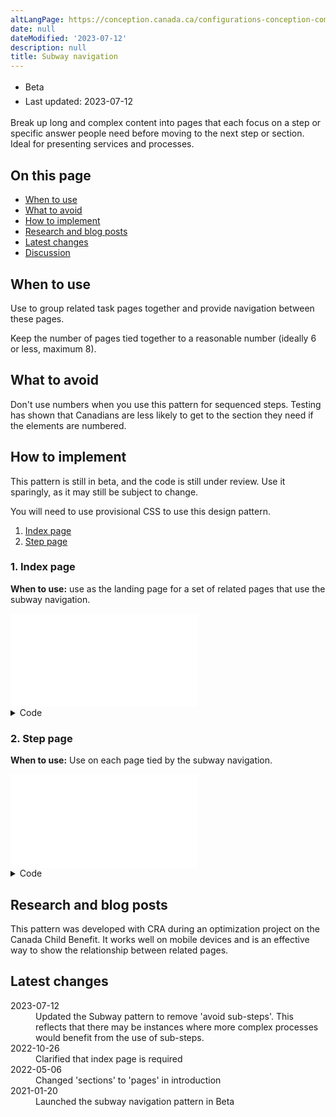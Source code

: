 ```yaml
---
altLangPage: https://conception.canada.ca/configurations-conception-communes/navigation-metro.html
date: null
dateModified: '2023-07-12'
description: null
title: Subway navigation
---
```



<div class="row">
  <div class="col-md-12 pull-left">
    <ul class="list-inline small mrgn-bttm-sm" id="list-inline-desktop-only" style="line-height:1.65em">
    <li class="mrgn-rght-lg">
      <span class="label label-info">Beta</span>
    </li>
    <li class="mrgn-rght-lg">
      Last updated: 2023-07-12
    </li>
    </ul>
  </div>
</div>

<p>Break up long and complex content into pages that each focus on a step or specific answer people need before moving to the next step or section. Ideal for presenting services and processes.</p>

<section>
  <h2 class="h3">On this page</h2>
  <ul>
    <li><a href="#when">When to use</a></li>
    <li><a href="#avoid">What to avoid</a></li>
    <li><a href="#how">How to implement</a></li>
    <li><a href="#research">Research and blog posts</a></li>
    <li><a href="#latest">Latest changes</a></li>
    <li><a href="#discuss">Discussion</a></li>
  </ul>
</section>

<section>
  <h2 id="when">When to use</h2>
  <p>Use to group related task pages together and provide navigation between these pages.</p>
  <p>Keep the number of pages tied together to a reasonable number (ideally 6 or less, maximum 8).</p>
</section>

<section>
  <h2 id="avoid">What to avoid</h2>
  <p>Don't use numbers when you use this pattern for sequenced steps. Testing has shown that Canadians are less likely to get to the section they need if the elements are numbered.</p>
</section>

<section>
  <h2 id="how">How to implement</h2>
  <p>This pattern is still in beta, and the code is still under review. Use it sparingly, as it may still be subject to change.</p>
  <p>You will need to use provisional CSS to use this design pattern.</p>
  <ol>
    <li><a href="#1">Index page</a></li>
    <li><a href="#2">Step page</a></li>
  </ol>
  <h3 id="1">1. Index page</h3>
  <p><strong>When to use:</strong> use as the landing page for a set of related pages that use the subway navigation.</p>

  <iframe class="pattern-demo" frameborder="0" loading="lazy" src="fragments/gc-subway-index.html" title="Subway index navigation example">
  </iframe>

  <details class="mrgn-tp-lg">
    <summary>Code</summary>
    <details>
      <summary>HTML</summary>
      <pre>
<code>&lt;h1 property="name" id="wb-cont" class="gc-thickline"&gt;[Name of service]&lt;/h1&gt;
&lt;p&gt;Lorem ipsum dolor sit amet, consectetur adipiscing elit, sed do eiusmod tempor incididunt ut labore et dolore magna aliqua. Ut [...].&lt;/p&gt;
&lt;nav class="provisional gc-subway"&gt;
  &lt;h2&gt;Sections&lt;/h2&gt;
  &lt;dl&gt;
    &lt;dt&gt;
      &lt;a href="gc-subway-en.html"&gt;[Step / section page name 1]&lt;/a&gt;
    &lt;/dt&gt;
    &lt;dd&gt;
      Page description. Lorem ipsum dolor sit amet, consectetur adipiscing elit
    &lt;/dd&gt;
    &lt;dt&gt;
      &lt;a href="page2-en.html"&gt;[Step / section page name 2]&lt;/a&gt;
    &lt;/dt&gt;
    &lt;dd&gt;
      Page description. Lorem ipsum dolor sit amet, consectetur adipiscing elit
    &lt;/dd&gt;
    &lt;dt&gt;
      &lt;a href="#"&gt;[Step / section page name 3]&lt;/a&gt;
    &lt;/dt&gt;
    &lt;dd&gt;
      Page description. Lorem ipsum dolor sit amet, consectetur adipiscing elit
    &lt;/dd&gt;
    &lt;dt&gt;
      &lt;a href="#"&gt;[Step / section page name 4]&lt;/a&gt;
    &lt;/dt&gt;
    &lt;dd&gt;
      Page description. Lorem ipsum dolor sit amet, consectetur adipiscing elit
    &lt;/dd&gt;
    &lt;dt&gt;
      &lt;a href="#"&gt;[Step / section page name 5]&lt;/a&gt;
    &lt;/dt&gt;
    &lt;dd&gt;
      Page description. Lorem ipsum dolor sit amet, consectetur adipiscing elit
    &lt;/dd&gt;
    &lt;dt&gt;
      &lt;a href="#"&gt;[Step / section page name 6]&lt;/a&gt;
    &lt;/dt&gt;
    &lt;dd&gt;
      Page description. Lorem ipsum dolor sit amet, consectetur adipiscing elit
    &lt;/dd&gt;
  &lt;/dl&gt;
&lt;/nav&gt;</code>
      </pre>
    </details>
    <details>
      <summary>CSS</summary>
      <pre>
<code>.provisional.gc-subway {
  border-radius: 0px 6px 6px 0px;
  border-right: 4px solid #26374a;
  border-top: 4px solid #26374a;
  margin-top: 38px;
}
.provisional.gc-subway ul {
  clear: both;
  list-style: none;
  padding-left: .57em;
  padding-top: 10px;
  position: relative;
}
.provisional.gc-subway ul li {
  border-left: 4px solid #26374a;
  padding: 0px 20px 30px 1em;
}
.provisional.gc-subway ul li::first-line {
  line-height: 1 !important;
}
.provisional.gc-subway ul li :first-child::before {
  background-color: #fff;
  border: 3px solid #26374a;
  border-radius: 50%;
  content: "";
  height: 1.2em;
  left: .05em;
  position: absolute;
  -webkit-transition: width .2s, height .2s, left .2s, margin-top .2s;
  transition: width .2s, height .2s, left .2s, margin-top .2s;
  width: 1.2em;
}
.provisional.gc-subway ul li.active &gt; :first-child::before {
  background-color: #26374a;
}
.provisional.gc-subway ul li a[href]:hover::before,
.provisional.gc-subway ul li a[href]:focus::before {
  height: 1.4em;
  left: -.05em;
  margin-top: -.1em;
  width: 1.4em;
}
.provisional.gc-subway ul li:last-child {
  border-bottom: 4px solid #26374a;
  border-bottom-left-radius: 6px;
  border-left: 4px solid #26374a;
}
.provisional.gc-subway ul li ul {
  margin-top: 20px;
  padding-left: .55em;
}
.provisional.gc-subway ul li ul li:last-child {
  border-bottom-width: 0px;
  padding-bottom: 0px;
}
.provisional.gc-subway ul li ul.noline li {
  -o-border-image: none;
  border-image: none;
  border-left: 4px solid transparent;
}
.provisional.gc-subway h1 {
  float: left;
}
.provisional.gc-subway h1,
.provisional.gc-subway-section .gc-subway-h1 {
  background-color: #fff;
  border-bottom-width: 0px;
  color: #555;
  font-size: 1.3em;
  margin-right: 20px;
  margin-top: -19px;
  padding: 0px 20px 10px 0px;
}
@media screen and (min-width: 992px) {
  .provisional.gc-subway {
    border-right: 0;
    border-top: 0;
    display: none;
    margin-top: 25px;
    padding-left: 15px;
  }
  .provisional.gc-subway.no-blink {
    display: block;
  }
  .provisional.gc-subway .gc-subway-menu-nav {
    float: right;
    width: 33.33%;
  }
  .provisional.gc-subway ul li:last-child {
    border-bottom: 0;
    border-left: 4px solid transparent;
  }
  .provisional.gc-subway-section {
    padding-right: 15px;
    width: 66.66%;
  }
  .provisional.gc-subway-section .gc-subway-h1,
  .provisional.gc-subway-section h1 {
    margin-top: 0;
  }
  .provisional.gc-subway-section .gc-subway-h1 {
    font-family: Lato, sans-serif;
    font-weight: inherit;
    margin-bottom: 0;
    margin-right: 0;
    padding-bottom: 0 !important;
    padding-left: 0;
  }
  .wb-disable .provisional.gc-subway {
    display: block;
  }
}</code>
      </pre>
    </details>
  </details>

  <h3 id="2">2. Step page</h3>
  <p><strong>When to use:</strong> Use on each page tied by the subway navigation.</p>

  <iframe class="pattern-demo" frameborder="0" loading="lazy" src="fragments/gc-subway-page.html" title="Subway navigation example"></iframe>
  <div class="mrgn-tp-lg">
    <details class="wb-prettify all-pre">
    <summary>Code</summary>
    <details>
      <summary>HTML</summary>
      <pre>
<code>&lt;nav class="provisional gc-subway"&gt;
  &lt;h1 id="gc-document-nav"&gt;[Service name]&lt;/h1&gt;
  &lt;ul&gt;
    &lt;li&gt;
      &lt;a href="#" class="active" aria-current="page"&gt;[Page 1]&lt;/a&gt;
    &lt;/li&gt;
    &lt;li&gt;
      &lt;a href="#" class="hidden-xs hidden-sm"&gt;[Page 2]&lt;/a&gt;
      &lt;a href="#gc-document-nav" class="visible-xs visible-sm"&gt;[Page 2]&lt;/a&gt;
    &lt;/li&gt;
    &lt;li&gt;
      &lt;a href="#" class="hidden-xs hidden-sm"&gt;[Page 3]&lt;/a&gt;
      &lt;a href="#gc-document-nav" class="visible-xs visible-sm"&gt;[Page 3]&lt;/a&gt;
    &lt;/li&gt;
    &lt;li&gt;
      &lt;a href="#" class="hidden-xs hidden-sm"&gt;[Page 4]&lt;/a&gt;
      &lt;a href="#gc-document-nav" class="visible-xs visible-sm"&gt;[Page 4]&lt;/a&gt;
    &lt;/li&gt;
    &lt;li&gt;
      &lt;a href="#" class="hidden-xs hidden-sm"&gt;[Page 5]&lt;/a&gt;
      &lt;a href="#gc-document-nav" class="visible-xs visible-sm"&gt;[Page 5]&lt;/a&gt;
    &lt;/li&gt;
    &lt;li&gt;
      &lt;a href="#" class="hidden-xs hidden-sm"&gt;[Page 6]&lt;/a&gt;
      &lt;a href="#gc-document-nav" class="visible-xs visible-sm"&gt;[Page 6]&lt;/a&gt;
    &lt;/li&gt;
  &lt;/ul&gt;
&lt;/nav&gt;

&lt;h1 property="name" id="wb-cont" class="gc-thickline"&gt;[Page 1]&lt;/h1&gt;
&lt;p&gt;Lorem ipsum dolor sit amet, consectetur adipiscing elit. Nam commodo elementum est, ac ultrices urna convallis vitae. Nulla nec convallis felis. Ut pretium nisl nisi. Nam gravida gravida aliquet. Morbi tincidunt lorem in purus imperdiet, id rutrum mauris sodales. Vivamus nec mattis tellus. Nunc turpis dolor, malesuada non magna nec, scelerisque tristique velit.&lt;/p&gt;
&lt;p&gt;Sed consectetur eu ligula a molestie. Vivamus convallis libero malesuada pharetra suscipit. In a pulvinar mi, quis aliquet mauris. Duis convallis nunc nunc, in euismod nisi volutpat sit amet. Integer convallis lacus non orci imperdiet, ac convallis massa mollis. Aliquam erat volutpat. Ut maximus euismod auctor. Ut ac gravida nunc. Nam non efficitur neque. Pellentesque tincidunt, libero luctus condimentum laoreet, turpis magna maximus nibh, at cursus lectus tellus in augue. Aenean scelerisque eros dui, at tincidunt eros tristique nec.&lt;/p&gt;
&lt;nav class="mrgn-bttm-lg mrgn-tp-lg"&gt;
  &lt;h3 class="wb-inv"&gt;Document navigation&lt;/h3&gt;
  &lt;ul class="pager"&gt;
    &lt;li class="next"&gt;&lt;a href="#wb-cont" rel="next"&gt;&lt;span class="wb-inv"&gt;Next: &lt;/span&gt;[Page 2]&lt;/a&gt;&lt;/li&gt;
  &lt;/ul&gt;
&lt;/nav&gt;</code></pre>
   </details>
   <details>
    <summary>CSS</summary>
    <pre class="prettyprint lang-css">
<code>.provisional.gc-subway {
    border-radius: 0px 6px 6px 0px;
    border-right: 4px solid #26374a;
    border-top: 4px solid #26374a;
    margin-top: 38px;
  }
  .provisional.gc-subway ul {
    clear: both;
    list-style: none;
    padding-left: .57em;
    padding-top: 10px;
    position: relative;
  }
  .provisional.gc-subway ul li {
    border-left: 4px solid #26374a;
    padding: 0px 20px 30px 1em;
  }
  .provisional.gc-subway ul li::first-line {
    line-height: 1 !important;
  }
  .provisional.gc-subway ul li :first-child::before {
    background-color: #fff;
    border: 3px solid #26374a;
    border-radius: 50%;
    content: "";
    height: 1.2em;
    left: .05em;
    position: absolute;
    -webkit-transition: width .2s, height .2s, left .2s, margin-top .2s;
    transition: width .2s, height .2s, left .2s, margin-top .2s;
    width: 1.2em;
  }
  .provisional.gc-subway ul li.active &gt; :first-child::before {
    background-color: #26374a;
  }
  .provisional.gc-subway ul li a[href]:hover::before,
  .provisional.gc-subway ul li a[href]:focus::before {
    height: 1.4em;
    left: -.05em;
    margin-top: -.1em;
    width: 1.4em;
  }
  .provisional.gc-subway ul li:last-child {
    border-bottom: 4px solid #26374a;
    border-bottom-left-radius: 6px;
    border-left: 4px solid #26374a;
  }
  .provisional.gc-subway ul li ul {
    margin-top: 20px;
    padding-left: .55em;
  }
  .provisional.gc-subway ul li ul li:last-child {
    border-bottom-width: 0px;
    padding-bottom: 0px;
  }
  .provisional.gc-subway ul li ul.noline li {
    -o-border-image: none;
    border-image: none;
    border-left: 4px solid transparent;
  }
  .provisional.gc-subway h1 {
    float: left;
  }
  .provisional.gc-subway h1,
  .provisional.gc-subway-section .gc-subway-h1 {
    background-color: #fff;
    border-bottom-width: 0px;
    color: #555;
    font-size: 1.3em;
    margin-right: 20px;
    margin-top: -19px;
    padding: 0px 20px 10px 0px;
  }
  @media screen and (min-width: 992px) {
    .provisional.gc-subway {
    border-right: 0;
    border-top: 0;
    display: none;
    margin-top: 25px;
    padding-left: 15px;
    }
    .provisional.gc-subway.no-blink {
    display: block;
    }
    .provisional.gc-subway .gc-subway-menu-nav {
    float: right;
    width: 33.33%;
    }
    .provisional.gc-subway ul li:last-child {
    border-bottom: 0;
    border-left: 4px solid transparent;
    }
    .provisional.gc-subway-section {
    padding-right: 15px;
    width: 66.66%;
    }
    .provisional.gc-subway-section .gc-subway-h1,
    .provisional.gc-subway-section h1 {
    margin-top: 0;
    }
    .provisional.gc-subway-section .gc-subway-h1 {
    font-family: Lato, sans-serif;
    font-weight: inherit;
    margin-bottom: 0;
    margin-right: 0;
    padding-bottom: 0 !important;
    padding-left: 0;
    }
    .wb-disable .provisional.gc-subway {
    display: block;
    }
  }</code></pre>
   </details>
   <details>
    <summary>JS</summary>
    <pre><code>( function( $, window, wb ) &rcub;
"use strict";

var $document = wb.doc,
  componentName = "gc-subway",
  selector = ".provisional." + componentName,
  initEvent = "wb-init ." + componentName,
  views = {
    xxs: "xxsmallview",
    xs: "xsmallview",
    sm: "smallview",
    md: "mediumview",
    lg: "largeview",
    xl: "xlargeview"
  },
  mainClass = "gc-subway-section",
  toggleClass = "wb-inv",
  desktopInited = false,
  skipLink = false,
  $html = wb.html,
  $h1, $h2, $h1Copy, $menu, $main,

  /**
   * @method init
   * @param {jQuery Event} event Event that triggered the function call
   */
  init = function( event ) {

    // Start initialization
    // returns DOM object = proceed with init
    // returns undefined = do not proceed with init (e.g., already initialized)
    var elm = wb.init( event, componentName, selector ),
      h1,
      $elm;

    if ( elm ) {
      $elm = $( elm );
      $h1 = $( "h1", $elm );
      h1 = $h1.get( 0 );

      // Ensure the element have an ID
      if ( !h1.id ) {
        h1.id = wb.getId();
      }

      // Add subway H1 to skip links
      if ( !skipLink ) {
        skipLink = wb.addSkipLink( wb.i18n( "skip-prefix" ) + " " + h1.textContent, { href: "#" + h1.id } );
      }

      // trigger resizing
      onResize( $elm );

      // Identify that initialization has completed
      wb.ready( $elm, componentName );
    }
  },

  /**
   * Mutate DOM depending on breakpoint
   * @method onResize
   * @param {jQuery DOM element | jQuery Event} $elm Element targetted by this plugin, which is the nav | Resizing event
   */
  onResize = function( $elm ) {

    if ( !$elm.length ) {
      $elm = $( selector );
    }

    // Ensure the page contains at least two heading level 1
    if ( $( "main h1" ).length &lt; 2 ) {
      $document.off( wb.resizeEvents, onResize );
      $elm.addClass( "no-blink p-0" );
      return;
    }

    // Desktop view, setup and mutate H1s
    if ( $html.hasClass( views.md ) || $html.hasClass( views.lg ) ||
      $html.hasClass( views.xl ) ) {

      // Initiate desktop mode only once
      if ( !desktopInited ) {
        initDesktop( $elm );
      }
      $h1.addClass( toggleClass );
      $h1Copy.prependTo( $main );
      $h2.prependTo( $menu );
    } else if ( ( $html.hasClass( views.sm ) || $html.hasClass( views.xs ) || $html.hasClass( views.xxs ) ) &amp;&amp; desktopInited ) {

      // Mobile view, mutate back to mobile first if needed
      $h1.removeClass( toggleClass );
      $h1Copy.remove();
      $( "h2:first-child", $menu ).remove();
    }
  },

  /**
   * Initate setup for desktop mode
   * @method initDesktop
   * @param {jQuery DOM element} $elm Element targetted by this plugin, which is the nav
   */
  initDesktop = function( $elm ) {
    $h2 = $( "&lt;h2 class='h3 hidden-xs visible-md visible-lg mrgn-tp-0'&gt;Sections&lt;/h2&gt;" );
    $h1Copy = $( "&lt;div class='gc-subway-h1' aria-hidden='true'&gt;" + $h1.text() + "&lt;/div&gt;" );
    $( "ul", $elm ).first().wrap( "&lt;div class='gc-subway-menu-nav'&gt;&lt;/div&gt;" );
    $menu = $( ".gc-subway-menu-nav", $elm );
    $elm.nextUntil( ".pagedetails, .gc-subway-section-end" ).wrapAll( "&lt;section class='provisional " + mainClass + "'&gt;" );
    $main = $elm.next();

    // Prevent on-load blinking on desktop
    $elm.addClass( "no-blink" );

    desktopInited = true;
  &lcub;;

// Listen for resizing and mutate the DOM accordingly
$document.on( wb.resizeEvents, onResize );

// Bind the init event of the plugin
$document.on( "timerpoke.wb " + initEvent, selector + ".provisional", init );

// Add the timer poke to initialize the plugin
wb.add( selector );

} )( jQuery, window, wb );</code>
      </pre>
    </details>
    </details>
  </div>
</section>

<h2 id="research">Research and blog posts</h2>

<p>This pattern was developed with CRA during an optimization project on the Canada Child Benefit. It works well on mobile devices and is an effective way to show the relationship between related pages.</p>


<section>
  <h2 id="latest">Latest changes</h2>
  <dl class="dl-horizontal">
    <dt><time>2023-07-12</time></dt>
    <dd>Updated the Subway pattern to remove 'avoid sub-steps'. This reflects that there may be instances where more complex processes would benefit from the use of sub-steps.</dd>
    <dt><time>2022-10-26</time></dt>
    <dd>Clarified that index page is required</dd>
    <dt><time>2022-05-06</time></dt>
    <dd>Changed 'sections' to 'pages' in introduction</dd>
    <dt><time>2021-01-20</time></dt>
    <dd>Launched the subway navigation pattern in Beta</dd>
  </dl>
</section>
